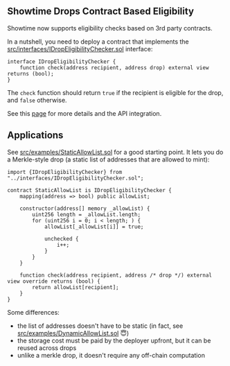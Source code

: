 ## Showtime Drops Contract Based Eligibility

Showtime now supports eligibility checks based on 3rd party contracts.

In a nutshell, you need to deploy a contract that implements the [src/interfaces/IDropEligibilityChecker.sol](https://github.com/showtime-xyz/drop-bouncers/blob/main/src/interfaces/IDropEligibilityChecker.sol) interface:

```solidity
interface IDropEligibilityChecker {
	function check(address recipient, address drop) external view returns (bool);
}
```

The `check` function should return `true` if the recipient is eligible for the drop, and `false` otherwise.

See this [page](https://showtime-xyz.notion.site/Drops-With-Contract-Conditions-Public-2dea4ac2829046579a9b2f7ec6721ffc) for more details and the API integration.

## Applications

See [src/examples/StaticAllowList.sol](https://github.com/showtime-xyz/drop-bouncers/blob/main/src/examples/StaticAllowList.sol) for a good starting point. It lets you do a Merkle-style drop (a static list of addresses that are allowed to mint):

```solidity
import {IDropEligibilityChecker} from "../interfaces/IDropEligibilityChecker.sol";

contract StaticAllowList is IDropEligibilityChecker {
    mapping(address => bool) public allowList;

    constructor(address[] memory _allowList) {
        uint256 length = _allowList.length;
        for (uint256 i = 0; i < length; ) {
            allowList[_allowList[i]] = true;

            unchecked {
                i++;
            }
        }
    }

    function check(address recipient, address /* drop */) external view override returns (bool) {
        return allowList[recipient];
    }
}
```

Some differences:

- the list of addresses doesn't have to be static (in fact, see [src/examples/DynamicAllowList.sol](https://github.com/showtime-xyz/drop-bouncers/blob/main/src/examples/DynamicAllowList.sol) 😇)
- the storage cost must be paid by the deployer upfront, but it can be reused across drops
- unlike a merkle drop, it doesn't require any off-chain computation
